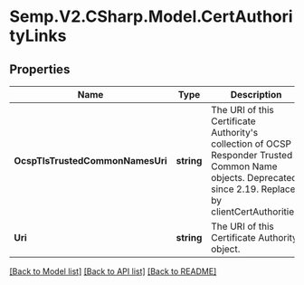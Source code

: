 # Semp.V2.CSharp.Model.CertAuthorityLinks
## Properties

Name | Type | Description | Notes
------------ | ------------- | ------------- | -------------
**OcspTlsTrustedCommonNamesUri** | **string** | The URI of this Certificate Authority&#x27;s collection of OCSP Responder Trusted Common Name objects. Deprecated since 2.19. Replaced by clientCertAuthorities. | [optional] 
**Uri** | **string** | The URI of this Certificate Authority object. | [optional] 

[[Back to Model list]](../README.md#documentation-for-models) [[Back to API list]](../README.md#documentation-for-api-endpoints) [[Back to README]](../README.md)

